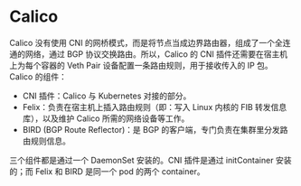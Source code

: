 # Calico

Calico 没有使用 CNI 的网桥模式，而是将节点当成边界路由器，组成了一个全连通的网络，通过 BGP 协议交换路由。所以，Calico 的 CNI 插件还需要在宿主机上为每个容器的 Veth Pair 设备配置一条路由规则，用于接收传入的 IP 包。Calico 的组件：

- CNI 插件：Calico 与 Kubernetes 对接的部分。
- Felix：负责在宿主机上插入路由规则（即：写入 Linux 内核的 FIB 转发信息库），以及维护 Calico 所需的网络设备等工作。
- BIRD (BGP Route Reflector)：是 BGP 的客户端，专门负责在集群里分发路由规则信息。

三个组件都是通过一个 DaemonSet 安装的。CNI 插件是通过 initContainer 安装的；而 Felix 和 BIRD 是同一个 pod 的两个 container。
